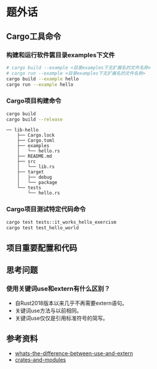 # 题外话

## Cargo工具命令

### 构建和运行软件篋目录examples下文件

```bash
# cargo build --example <目录examples下无扩展名的文件名称>
# cargo run --example <目录examples下无扩展名的文件名称>
cargo build --example hello
cargo run --example hello
```

### Cargo项目构建命令
```bash
cargo build
cargo build --release
```

```
── lib-hello
    ├── Cargo.lock
    ├── Cargo.toml
    ├── examples
    │   └── hello.rs
    ├── README.md
    ├── src
    │   └── lib.rs
    ├── target
    │   ├── debug
    │   └── package
    └── tests
        └── hello.rs
```

### Cargo项目测试特定代码命令
```bash
cargo test tests::it_works_hello_exercism
cargo test test_hello_world
```

## 项目重要配置和代码

## 思考问题
### 使用关键词use和extern有什么区别？
- 自Rust2018版本以来几乎不再需要extern语句。
- 关键词use方法与以前相同。
- 关键词use仅仅是引用标准符号的简写。

## 参考资料
- [whats-the-difference-between-use-and-extern](https://stackoverflow.com/questions/29403920/whats-the-difference-between-use-and-extern)
- [crates-and-modules](https://doc.rust-lang.org/1.0.0-alpha.2/book/crates-and-modules.html)